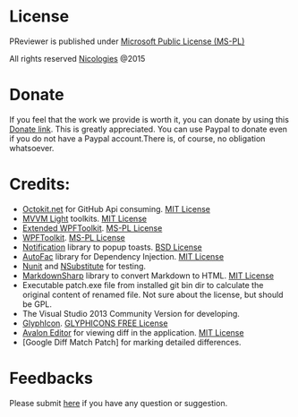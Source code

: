 ﻿# License

PReviewer is published under [Microsoft Public License (MS-PL)](http://opensource.org/licenses/ms-pl.html)

All rights reserved [Nicologies](http://www.nicologies.tk) @2015

# Donate

If you feel that the work we provide is worth it, you can donate by using this [Donate link](https://www.paypal.com/cgi-bin/webscr?cmd=_donations&business=Nicologies@gmail.com&lc=AU&item_name=PReviewer&no_note=1&no_shipping=1&currency_code=AUD&bn=PP%2dDonationsBF%3abtn_donateCC_LG%2egif%3aNonHosted). This is greatly appreciated.
You can use Paypal to donate even if you do not have a Paypal account.There is, of course, no obligation whatsoever.

# Credits:

* [Octokit.net](http://octokit.github.io/) for GitHub Api consuming. [MIT License](http://en.wikipedia.org/wiki/MIT_License)
* [MVVM Light](http://www.mvvmlight.net/) toolkits. [MIT License](https://mvvmlight.codeplex.com/license)
* [Extended WPFToolkit](http://wpftoolkit.codeplex.com/). [MS-PL License](http://wpftoolkit.codeplex.com/license)
* [WPFToolkit](http://wpf.codeplex.com/). [MS-PL License](http://wpf.codeplex.com/license)
* [Notification](https://toastspopuphelpballoon.codeplex.com/) library to popup toasts. [BSD License](https://toastspopuphelpballoon.codeplex.com/license)
* [AutoFac](http://autofac.org/) library for Dependency Injection. [MIT License](http://opensource.org/licenses/mit-license.php)
* [Nunit](http://www.nunit.org/) and [NSubstitute](http://nsubstitute.github.io) for testing.
* [MarkdownSharp](https://code.google.com/p/markdownsharp/) library to convert Markdown to HTML. [MIT License](http://opensource.org/licenses/mit-license.php)
* Executable patch.exe file from installed git bin dir to calculate the original content of renamed file. Not sure about the license, but should be GPL.
* The Visual Studio 2013 Community Version for developing.
* [GlyphIcon](http://glyphicons.com/). [GLYPHICONS FREE License](http://glyphicons.com/license/)
* [Avalon Editor](http://avalonedit.net/) for viewing diff in the application. [MIT License](http://opensource.org/licenses/MIT)
* [Google Diff Match Patch] for marking detailed differences.

# Feedbacks

Please submit [here](https://github.com/EbenZhang/PReviewer/issues/new) if you have any question or suggestion.
